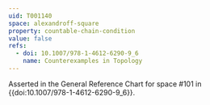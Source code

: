 ```yaml
---
uid: T001140
space: alexandroff-square
property: countable-chain-condition
value: false
refs:
  - doi: 10.1007/978-1-4612-6290-9_6
    name: Counterexamples in Topology
---
```

Asserted in the General Reference Chart for space #101 in
{{doi:10.1007/978-1-4612-6290-9_6}}.
